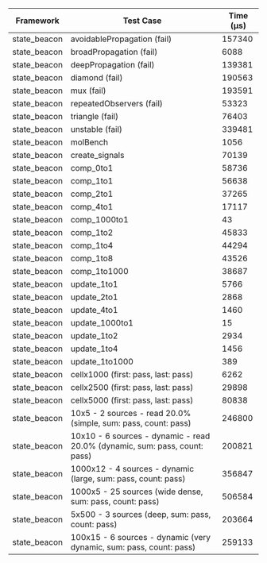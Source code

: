 | Framework | Test Case | Time (μs) |
| --- | --- | --- |
| state_beacon | avoidablePropagation (fail) | 157340 |
| state_beacon | broadPropagation (fail) | 6088 |
| state_beacon | deepPropagation (fail) | 139381 |
| state_beacon | diamond (fail) | 190563 |
| state_beacon | mux (fail) | 193591 |
| state_beacon | repeatedObservers (fail) | 53323 |
| state_beacon | triangle (fail) | 76403 |
| state_beacon | unstable (fail) | 339481 |
| state_beacon | molBench | 1056 |
| state_beacon | create_signals | 70139 |
| state_beacon | comp_0to1 | 58736 |
| state_beacon | comp_1to1 | 56638 |
| state_beacon | comp_2to1 | 37265 |
| state_beacon | comp_4to1 | 17117 |
| state_beacon | comp_1000to1 | 43 |
| state_beacon | comp_1to2 | 45833 |
| state_beacon | comp_1to4 | 44294 |
| state_beacon | comp_1to8 | 43526 |
| state_beacon | comp_1to1000 | 38687 |
| state_beacon | update_1to1 | 5766 |
| state_beacon | update_2to1 | 2868 |
| state_beacon | update_4to1 | 1460 |
| state_beacon | update_1000to1 | 15 |
| state_beacon | update_1to2 | 2934 |
| state_beacon | update_1to4 | 1456 |
| state_beacon | update_1to1000 | 389 |
| state_beacon | cellx1000 (first: pass, last: pass) | 6262 |
| state_beacon | cellx2500 (first: pass, last: pass) | 29898 |
| state_beacon | cellx5000 (first: pass, last: pass) | 80838 |
| state_beacon | 10x5 - 2 sources - read 20.0% (simple, sum: pass, count: pass) | 246800 |
| state_beacon | 10x10 - 6 sources - dynamic - read 20.0% (dynamic, sum: pass, count: pass) | 200821 |
| state_beacon | 1000x12 - 4 sources - dynamic (large, sum: pass, count: pass) | 356847 |
| state_beacon | 1000x5 - 25 sources (wide dense, sum: pass, count: pass) | 506584 |
| state_beacon | 5x500 - 3 sources (deep, sum: pass, count: pass) | 203664 |
| state_beacon | 100x15 - 6 sources - dynamic (very dynamic, sum: pass, count: pass) | 259133 |
